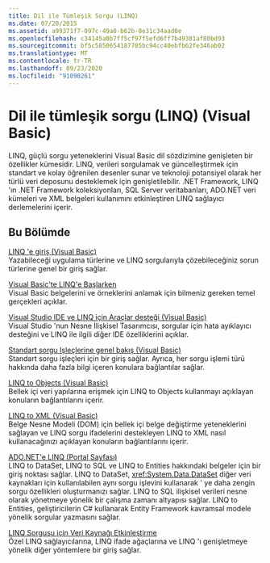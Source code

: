 ```yaml
---
title: Dil ile Tümleşik Sorgu (LINQ)
ms.date: 07/20/2015
ms.assetid: a99371f7-097c-49a0-b62b-0e31c34aad0e
ms.openlocfilehash: c34145a0b7ff5cf97f5efd6ff7b49381af80bd93
ms.sourcegitcommit: bf5c5850654187705bc94cc40ebfb62fe346ab02
ms.translationtype: MT
ms.contentlocale: tr-TR
ms.lasthandoff: 09/23/2020
ms.locfileid: "91098261"
---
```

# <a name="language-integrated-query-linq-visual-basic"></a>Dil ile tümleşik sorgu (LINQ) (Visual Basic)

LINQ, güçlü sorgu yeteneklerini Visual Basic dil sözdizimine genişleten bir özellikler kümesidir. LINQ, verileri sorgulamak ve güncelleştirmek için standart ve kolay öğrenilen desenler sunar ve teknoloji potansiyel olarak her türlü veri deposunu desteklemek için genişletilebilir.  .NET Framework, LINQ 'ın .NET Framework koleksiyonları, SQL Server veritabanları, ADO.NET veri kümeleri ve XML belgeleri kullanımını etkinleştiren LINQ sağlayıcı derlemelerini içerir.  
  
## <a name="in-this-section"></a>Bu Bölümde  

 [LINQ 'e giriş (Visual Basic)](introduction-to-linq.md)  
 Yazabileceği uygulama türlerine ve LINQ sorgularıyla çözebileceğiniz sorun türlerine genel bir giriş sağlar.  
  
 [Visual Basic'te LINQ'e Başlarken](getting-started-with-linq.md)  
 Visual Basic belgelerini ve örneklerini anlamak için bilmeniz gereken temel gerçekleri açıklar.  
  
 [Visual Studio IDE ve LINQ için Araçlar desteği (Visual Basic)](visual-studio-ide-and-tools-support-for-linq.md)  
 Visual Studio 'nun Nesne İlişkisel Tasarımcısı, sorgular için hata ayıklayıcı desteğini ve LINQ ile ilgili diğer IDE özelliklerini açıklar.  
  
 [Standart sorgu Işleçlerine genel bakış (Visual Basic)](standard-query-operators-overview.md)  
 Standart sorgu işleçleri için bir giriş sağlar. Ayrıca, her sorgu işlemi türü hakkında daha fazla bilgi içeren konulara bağlantılar sağlar.  
  
 [LINQ to Objects (Visual Basic)](linq-to-objects.md)  
 Bellek içi veri yapılarına erişmek için LINQ to Objects kullanmayı açıklayan konuların bağlantılarını içerir.  
  
 [LINQ to XML (Visual Basic)](../../../../standard/linq/linq-xml-overview.md)  
 Belge Nesne Modeli (DOM) için bellek içi belge değiştirme yeteneklerini sağlayan ve LINQ sorgu ifadelerini destekleyen LINQ to XML nasıl kullanacağınızı açıklayan konuların bağlantılarını içerir.  
  
 [ADO.NET'e LINQ (Portal Sayfası)](linq-to-adonet-portal-page.md)  
 LINQ to DataSet, LINQ to SQL ve LINQ to Entities hakkındaki belgeler için bir giriş noktası sağlar. LINQ to DataSet, <xref:System.Data.DataSet> diğer veri kaynakları için kullanılabilen aynı sorgu işlevini kullanarak ' ye daha zengin sorgu özellikleri oluşturmanızı sağlar. LINQ to SQL ilişkisel verileri nesne olarak yönetmeye yönelik bir çalışma zamanı altyapısı sağlar. LINQ to Entities, geliştiricilerin C# kullanarak Entity Framework kavramsal modele yönelik sorgular yazmasını sağlar.  
  
 [LINQ Sorgusu için Veri Kaynağı Etkinleştirme](enabling-a-data-source-for-linq-querying.md)  
 Özel LINQ sağlayıcılarına, LINQ ifade ağaçlarına ve LINQ 'ı genişletmeye yönelik diğer yöntemlere bir giriş sağlar.

